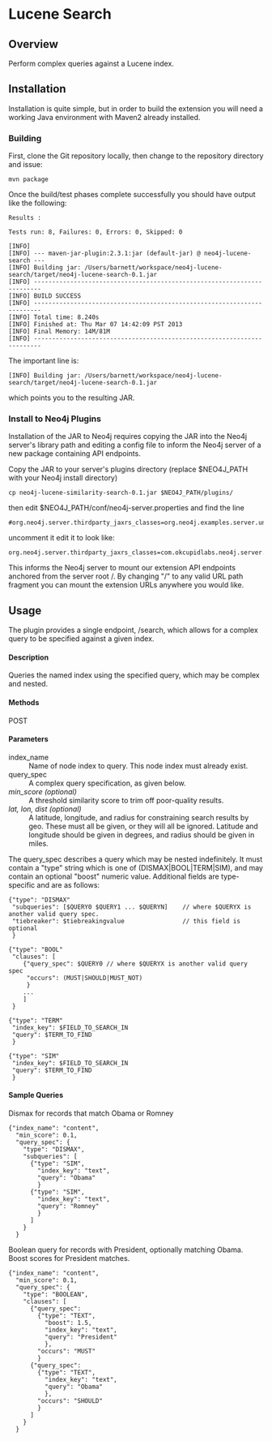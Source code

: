 # Lucene Search

## Overview

Perform complex queries against a Lucene index.

## Installation

Installation is quite simple, but in order to build the extension you will need a working Java environment with Maven2
already installed.

### Building

First, clone the Git repository locally, then change to the repository directory and issue:

```
mvn package
```

Once the build/test phases complete successfully you should have output like the following:

```
Results :

Tests run: 8, Failures: 0, Errors: 0, Skipped: 0

[INFO]
[INFO] --- maven-jar-plugin:2.3.1:jar (default-jar) @ neo4j-lucene-search ---
[INFO] Building jar: /Users/barnett/workspace/neo4j-lucene-search/target/neo4j-lucene-search-0.1.jar
[INFO] ------------------------------------------------------------------------
[INFO] BUILD SUCCESS
[INFO] ------------------------------------------------------------------------
[INFO] Total time: 8.240s
[INFO] Finished at: Thu Mar 07 14:42:09 PST 2013
[INFO] Final Memory: 14M/81M
[INFO] ------------------------------------------------------------------------
```

The important line is:

```
[INFO] Building jar: /Users/barnett/workspace/neo4j-lucene-search/target/neo4j-lucene-search-0.1.jar
```

which points you to the resulting JAR.

### Install to Neo4j Plugins

Installation of the JAR to Neo4j requires copying the JAR into the Neo4j server's library path and editing a config file
to inform the Neo4j server of a new package containing API endpoints.

Copy the JAR to your server's plugins directory (replace $NEO4J_PATH with your Neo4j install directory)

```
cp neo4j-lucene-similarity-search-0.1.jar $NEO4J_PATH/plugins/
```

then edit $NEO4J_PATH/conf/neo4j-server.properties and find the line

```
#org.neo4j.server.thirdparty_jaxrs_classes=org.neo4j.examples.server.unmanaged=/examples/unmanaged
```

uncomment it edit it to look like:

```
org.neo4j.server.thirdparty_jaxrs_classes=com.okcupidlabs.neo4j.server.plugins.lucene=/lucene
```

This informs the Neo4j server to mount our extension API endpoints anchored from the server root /.  By changing "/" to
any valid URL path fragment you can mount the extension URLs anywhere you would like.

## Usage

The plugin provides a single endpoint, /search, which allows for a complex query to be specified against a given index.

#### Description

Queries the named index using the specified query, which may be complex and nested.

#### Methods

POST

#### Parameters
<dl>
  <dt>index_name
  <dd>Name of node index to query. This node index must already exist.

  <dt>query_spec
  <dd>A complex query specification, as given below.

  <dt><i>min_score (optional)</i>
  <dd>A threshold similarity score to trim off poor-quality results.

  <dt><i>lat, lon, dist (optional)</i>
  <dd>A latitude, longitude, and radius for constraining search results by geo. These must all be given, or they will all be ignored. Latitude and longitude should be given in degrees, and radius should be given in miles.

</dl>

The query_spec describes a query which may be nested indefinitely. It must contain a "type" string which is one of (DISMAX|BOOL|TERM|SIM), and may contain an optional "boost" numeric value. Additional fields are type-specific and are as follows:

```
{"type": "DISMAX"
 "subqueries": [$QUERY0 $QUERY1 ... $QUERYN]    // where $QUERYX is another valid query spec.
 "tiebreaker": $tiebreakingvalue                // this field is optional
 }
```

```
{"type": "BOOL"
 "clauses": [
    {"query_spec": $QUERY0 // where $QUERYX is another valid query spec
     "occurs": (MUST|SHOULD|MUST_NOT)
     }
    ...
    ]
 }
```

```
{"type": "TERM"
 "index_key": $FIELD_TO_SEARCH_IN
 "query": $TERM_TO_FIND
 }
```
 
```
{"type": "SIM"
 "index_key": $FIELD_TO_SEARCH_IN
 "query": $TERM_TO_FIND
 }
```

#### Sample Queries

Dismax for records that match Obama or Romney

```
{"index_name": "content",
  "min_score": 0.1,
  "query_spec": {
    "type": "DISMAX",
    "subqueries": [
      {"type": "SIM",
        "index_key": "text",
        "query": "Obama"
        }
      {"type": "SIM",
        "index_key": "text",
        "query": "Romney"
        }
      ]
    }
  }
```

Boolean query for records with President, optionally matching Obama. Boost scores for President matches.
```
{"index_name": "content",
  "min_score": 0.1,
  "query_spec": {
    "type": "BOOLEAN",
    "clauses": [
      {"query_spec":
        {"type": "TEXT",
          "boost": 1.5,
          "index_key": "text",
          "query": "President"
          },
        "occurs": "MUST"
        }
      {"query_spec":
        {"type": "TEXT",
          "index_key": "text",
          "query": "Obama"
          },
        "occurs": "SHOULD"
        }
      ]
    }
  }
```


